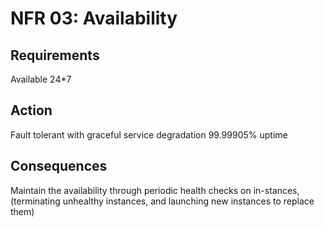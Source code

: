 # NFR 03: Availability

## Requirements
	
Available 24*7

## Action

Fault tolerant with graceful service degradation
99.99905% uptime

## Consequences

Maintain the availability through periodic health checks on in-stances, (terminating unhealthy instances, and launching new instances to replace them)
